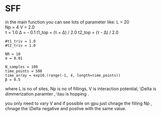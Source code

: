 # SFF



in the main function you can see lots of parameter like:
    L = 20          
    Np = 4
    V = 2.0      
    τ = 1.0
    Δ = - 0.1
    t1_top = (τ +  Δ) / 2.0
    t2_top = (τ -  Δ) / 2.0
    


    #t1_triv = 1.0
    #t2_triv = 1.0  
    
    NR = 10        
    σ = 0.01        
    
    N_samples = 100   
    time_points = 500
    time_array = exp10.(range(-1, 4, length=time_points))
    β = 0.5


where L is no of sites, Np is no of fillings, V is interaction potential, \Delta is dimmerization paramter , \tau is hopping .


you only need to vary V and if possible on gpu just chnage the filling Np , chnage the \Delta negative and postive with the same value.
